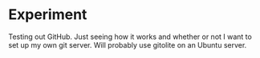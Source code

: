 Experiment
==========

Testing out GitHub. Just seeing how it works and whether or not I want to set up my own git server. Will probably use gitolite on an Ubuntu server.
